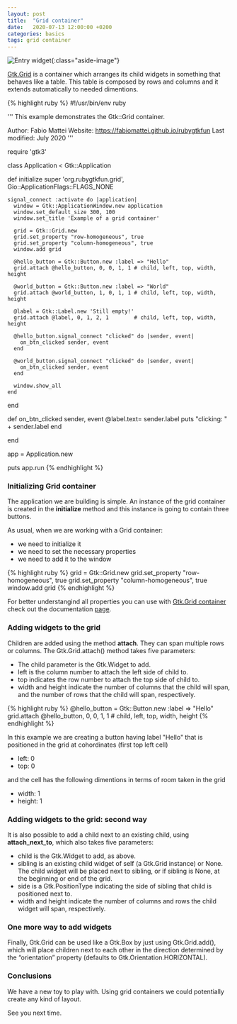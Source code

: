 ```yaml
---
layout: post
title:  "Grid container"
date:   2020-07-13 12:00:00 +0200
categories: basics
tags: grid container
---
```


![Entry widget](/rubygtkfun/images/posts/grid.png){:class="aside-image"}

[Gtk.Grid](https://developer.gnome.org/gtk3/stable/GtkGrid.html) is a container which arranges its child widgets in something that behaves like a table.
This table is composed by rows and columns and it extends automatically to needed dimentions.

{% highlight ruby %}
#!/usr/bin/env ruby

'''
This example demonstrates the Gtk::Grid container.

Author: Fabio Mattei
Website: https://fabiomattei.github.io/rubygtkfun
Last modified: July 2020
'''

require 'gtk3'

class Application < Gtk::Application

  def initialize
    super 'org.rubygtkfun.grid', Gio::ApplicationFlags::FLAGS_NONE

    signal_connect :activate do |application|
      window = Gtk::ApplicationWindow.new application
      window.set_default_size 300, 100
      window.set_title 'Example of a grid container'

      grid = Gtk::Grid.new
      grid.set_property "row-homogeneous", true
      grid.set_property "column-homogeneous", true
      window.add grid

      @hello_button = Gtk::Button.new :label => "Hello"
      grid.attach @hello_button, 0, 0, 1, 1 # child, left, top, width, height

      @world_button = Gtk::Button.new :label => "World"
      grid.attach @world_button, 1, 0, 1, 1 # child, left, top, width, height

      @label = Gtk::Label.new 'Still empty!'
      grid.attach @label, 0, 1, 2, 1        # child, left, top, width, height

      @hello_button.signal_connect "clicked" do |sender, event| 
        on_btn_clicked sender, event
      end

      @world_button.signal_connect "clicked" do |sender, event| 
        on_btn_clicked sender, event
      end

      window.show_all
    end

  end

  def on_btn_clicked sender, event
    @label.text= sender.label
    puts "clicking: " + sender.label
  end

end


app = Application.new

puts app.run
{% endhighlight %}

### Initializing Grid container

The application we are building is simple. 
An instance of the grid container is created in the __initialize__ method and this instance is going to contain three buttons.

As usual, when we are working with a Grid container:

* we need to initialize it
* we need to set the necessary properties 
* we need to add it to the window

{% highlight ruby %}
      grid = Gtk::Grid.new
      grid.set_property "row-homogeneous", true
      grid.set_property "column-homogeneous", true
      window.add grid
{% endhighlight %}

For better understangind all properties you can use with [Gtk.Grid container](https://developer.gnome.org/gtk3/stable/GtkGrid.html) check out the documentation [page](https://developer.gnome.org/gtk3/stable/GtkGrid.html).

### Adding widgets to the grid

Children are added using the method **attach**. They can span multiple rows or columns. 
The Gtk.Grid.attach() method takes five parameters:

* The child parameter is the Gtk.Widget to add.
* left is the column number to attach the left side of child to.
* top indicates the row number to attach the top side of child to.
* width and height indicate the number of columns that the child will span, and the number of rows that the child will span, respectively.

{% highlight ruby %}
@hello_button = Gtk::Button.new :label => "Hello"
grid.attach @hello_button, 0, 0, 1, 1 # child, left, top, width, height
{% endhighlight %}

In this example we are creating a button having label "Hello" that is positioned in the grid at cohordinates (first top left cell)

* left: 0
* top: 0

and the cell has the following dimentions in terms of room taken in the grid

* width: 1
* height: 1
 
### Adding widgets to the grid: second way
     
It is also possible to add a child next to an existing child, using **attach_next_to**, which also takes five parameters:

* child is the Gtk.Widget to add, as above.
* sibling is an existing child widget of self (a Gtk.Grid instance) or None. The child widget will be placed next to sibling, or if sibling is None, at the beginning or end of the grid.
* side is a Gtk.PositionType indicating the side of sibling that child is positioned next to.
* width and height indicate the number of columns and rows the child widget will span, respectively.

### One more way to add widgets

Finally, Gtk.Grid can be used like a Gtk.Box by just using Gtk.Grid.add(), which will place children next to each other in the direction determined by the “orientation” property (defaults to Gtk.Orientation.HORIZONTAL).

### Conclusions

We have a new toy to play with. Using grid containers we could potentially create any kind of layout.

See you next time.
